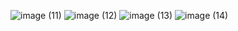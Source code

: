 ![image (11)](https://github.com/user-attachments/assets/16e3d5be-460f-48eb-879d-525b6930b5ef)
![image (12)](https://github.com/user-attachments/assets/53d3ec02-b9ff-4ca0-ba75-b190b46d8347)
![image (13)](https://github.com/user-attachments/assets/8aefe9ec-9d8d-4f90-8ded-b0616d456899)
![image (14)](https://github.com/user-attachments/assets/71540ef3-7758-44a6-9179-0d44eaa046e0)
